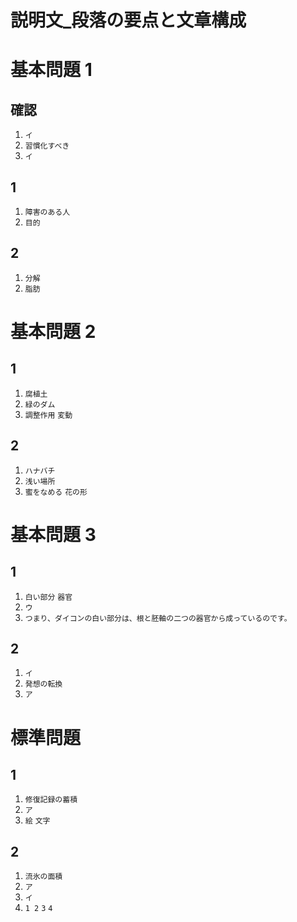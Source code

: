 説明文_段落の要点と文章構成
===
# 基本問題 1
## 確認
1. `イ`
1. `習慣化すべき`
1. `イ`
## 1
1. `障害のある人`
1. `目的`
## 2
1. `分解`
1. `脂肪`
# 基本問題 2
## 1
1. `腐植土`
1. `緑のダム`
1. `調整作用` `変動`
## 2
1. `ハナバチ`
1. `浅い場所`
1. `蜜をなめる` `花の形`
# 基本問題 3
## 1
1. `白い部分` `器官`
1. `ウ`
1. `つまり、ダイコンの白い部分は、根と胚軸の二つの器官から成っているのです。`
## 2
1. `イ`
1. `発想の転換`
1. `ア`
# 標準問題
## 1
1. `修復記録の蓄積`
1. `ア`
1. `絵` `文字`
## 2
1. `流氷の面積`
1. `ア`
1. `イ`
1. `1 2` `3` `4`